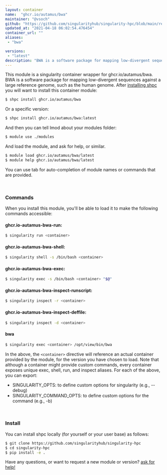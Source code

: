 ```yaml
---
layout: container
name:  "ghcr.io/autamus/bwa"
maintainer: "@vsoch"
github: "https://github.com/singularityhub/singularity-hpc/blob/main/registry/ghcr.io/autamus/bwa/container.yaml"
updated_at: "2021-04-18 06:02:54.476454"
container_url: ""
aliases:
 - "bwa"

versions:
 - "latest"
description: "BWA is a software package for mapping low-divergent sequences against a large reference genome, such as the human genome."
---
```


This module is a singularity container wrapper for ghcr.io/autamus/bwa.
BWA is a software package for mapping low-divergent sequences against a large reference genome, such as the human genome.
After [installing shpc](#install) you will want to install this container module:

```bash
$ shpc install ghcr.io/autamus/bwa
```

Or a specific version:

```bash
$ shpc install ghcr.io/autamus/bwa:latest
```

And then you can tell lmod about your modules folder:

```bash
$ module use ./modules
```

And load the module, and ask for help, or similar.

```bash
$ module load ghcr.io/autamus/bwa/latest
$ module help ghcr.io/autamus/bwa/latest
```

You can use tab for auto-completion of module names or commands that are provided.

<br>

### Commands

When you install this module, you'll be able to load it to make the following commands accessible:

#### ghcr.io-autamus-bwa-run:

```bash
$ singularity run <container>
```

#### ghcr.io-autamus-bwa-shell:

```bash
$ singularity shell -s /bin/bash <container>
```

#### ghcr.io-autamus-bwa-exec:

```bash
$ singularity exec -s /bin/bash <container> "$@"
```

#### ghcr.io-autamus-bwa-inspect-runscript:

```bash
$ singularity inspect -r <container>
```

#### ghcr.io-autamus-bwa-inspect-deffile:

```bash
$ singularity inspect -d <container>
```


#### bwa
       
```bash
$ singularity exec <container> /opt/view/bin/bwa
```



In the above, the `<container>` directive will reference an actual container provided
by the module, for the version you have chosen to load. Note that although a container
might provide custom commands, every container exposes unique exec, shell, run, and
inspect aliases. For each of the above, you can export:

 - SINGULARITY_OPTS: to define custom options for singularity (e.g., --debug)
 - SINGULARITY_COMMAND_OPTS: to define custom options for the command (e.g., -b)

<br>
  
### Install

You can install shpc locally (for yourself or your user base) as follows:

```bash
$ git clone https://github.com/singularityhub/singularity-hpc
$ cd singularity-hpc
$ pip install -e .
```

Have any questions, or want to request a new module or version? [ask for help!](https://github.com/singularityhub/singularity-hpc/issues)